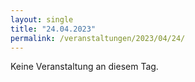 ```yaml
---
layout: single
title: "24.04.2023"
permalink: /veranstaltungen/2023/04/24/
---
```


Keine Veranstaltung an diesem Tag.
